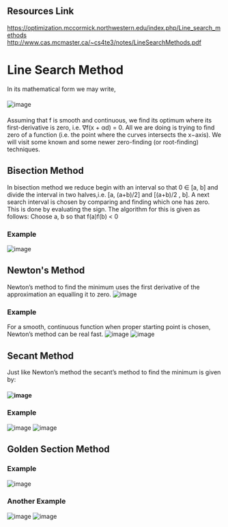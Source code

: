 ## Resources Link
https://optimization.mccormick.northwestern.edu/index.php/Line_search_methods
http://www.cas.mcmaster.ca/~cs4te3/notes/LineSearchMethods.pdf

# Line Search Method
In its mathematical form we may write, 
####
![image](https://user-images.githubusercontent.com/88390140/131276691-f573ac2d-ed56-4795-881c-cc7e2529014b.png)
####
Assuming that f is smooth and continuous, we find its optimum where its first-derivative is zero, i.e. ∇f(x +
αd) = 0. All we are doing is trying to find zero of a function (i.e. the point where the curves intersects
the x−axis). We will visit some known and some newer zero-finding (or root-finding) techniques.


## Bisection Method
In bisection method we reduce begin with an interval so that 0 ∈ [a, b] and divide the interval in two
halves,i.e. [a, (a+b)/2] and [(a+b)/2 , b]. A next search interval is chosen by comparing and finding which one
has zero. This is done by evaluating the sign. The algorithm for this is given as follows: Choose a, b
so that f(a)f(b) < 0
### Example
![image](https://user-images.githubusercontent.com/88390140/131276423-2a2afcc8-0e2b-4c51-a905-769d985c5b51.png)

## Newton's Method
Newton’s method to find the minimum uses the first derivative of the approximation an equalling it to zero. 
![image](https://user-images.githubusercontent.com/88390140/131277162-69dc4d0e-2b96-420c-9f95-1224fa2cfe4d.png)
### Example
For a smooth, continuous function when proper starting point is chosen, Newton’s method can be real fast. ![image](https://user-images.githubusercontent.com/88390140/131277481-a7004d75-8efc-4cb2-b205-bf7396555407.png)
![image](https://user-images.githubusercontent.com/88390140/131277533-c1c8835f-1b6a-4719-9d94-4740b7e7ecde.png)

## Secant Method
Just like Newton’s method the secant’s method to find the minimum is given by:
#### ![image](https://user-images.githubusercontent.com/88390140/131276891-f0444bcc-17c7-4727-811c-b24b9a1ce4e8.png)
### Example 
![image](https://user-images.githubusercontent.com/88390140/131276913-cadf5769-89ac-4013-9749-4ce71c826e39.png)
![image](https://user-images.githubusercontent.com/88390140/131276923-4e80b04a-d0b4-459b-8089-6aae47925501.png)

## Golden Section Method 
### Example 
![image](https://user-images.githubusercontent.com/88390140/131276982-5b1a6626-a759-498a-9488-5b469510fad2.png)
### Another Example 
![image](https://user-images.githubusercontent.com/88390140/131277023-77176060-cfdd-4fff-ad03-4633711bc41c.png)
![image](https://user-images.githubusercontent.com/88390140/131277036-e3b8df5d-d01a-48b1-81b8-f83a816fa69c.png)
